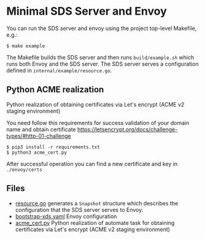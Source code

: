 # Minimal SDS Server and Envoy 

You can run the SDS server and envoy using the project top-level Makefile, e.g.:

```
$ make example
```

The Makefile builds the SDS server and then runs `build/example.sh` which runs both Envoy and the SDS server.  The SDS server serves a configuration defined in `internal/example/resource.go`.

## Python ACME realization

Python realization of obtaining certificates via Let's encrypt (ACME v2 staging environment)

You need follow this requirements for success validation of your domain name and obtain certificate https://letsencrypt.org/docs/challenge-types/#http-01-challenge

```
$ pip3 install -r requirements.txt
$ python3 acme_cert.py
```

After successful operation you can find a new certificate and key in `./envoy/certs`

## Files

* [resource.go](internal/example/resource.go) generates a `Snapshot` structure which describes the configuration that the SDS server serves to Envoy.
* [bootstrap-xds.yaml](sample/bootstrap-xds.yaml) Envoy configuration
* [acme_cert.py](acme_cert.py) Python realization of automate task for obtaining certificates via Let's encrypt (ACME v2 staging environment)
